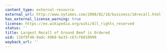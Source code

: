 ```yaml
---
content_type: external-resource
external_url: http://www.nytimes.com/2008/02/18/business/18recall.html?hp=&pagewanted=print
has_external_license_warning: true
license: https://en.wikipedia.org/wiki/All_rights_reserved
status: ''
title: Largest Recall of Ground Beef is Ordered
uid: 116f9f46-9adc-4968-be33-c67cf6010999
wayback_url: ''
---
```

